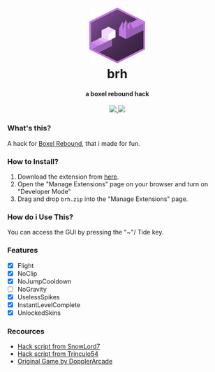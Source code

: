 
<h1 align="center">
  <br>
  <a href="https://github.com/smintf/brh/"><img src="https://raw.githubusercontent.com/smintf/brh/main/web/img/icons/icon.png" width=128 height=128 alt="logo"></a>
  <br>
  brh
  <br>
</h1>

<h4 align="center">a boxel rebound hack</h4>

<p align="center">
  <a href="https://github.com/smintf/autolingo/blob/master/LICENSE/">
    <img src="https://img.shields.io/badge/license-Apache 2.0-black">
  </a>
  <a href="https://www.chromium.org/Home/">
      <img src="https://img.shields.io/badge/supports-chromium-blue">
  </a>
</p>

### What's this?

A hack for [Boxel Rebound](https://chrome.google.com/webstore/detail/boxel-rebound/iginnfkhmmfhlkagcmpgofnjhanpmklb), that i made for fun.

### How to Install?

1. Download the extension from [here](https://nightly.link/smintf/brh/workflows/main/main/brh.zip).
3. Open the "Manage Extensions" page on your browser and turn on "Developer Mode"
4. Drag and drop `brh.zip` into the "Manage Extensions" page.

### How do i Use This?

You can access the GUI by pressing the "~"/ Tide key.

### Features

- [x] Flight
- [x] NoClip
- [x] NoJumpCooldown
- [ ] NoGravity
- [x] UselessSpikes
- [x] InstantLevelComplete
- [x] UnlockedSkins

### Recources

- [Hack script from SnowLord7](https://github.com/SnowLord7/Boxel-Rebound-Cheat)
- [Hack script from Trinculo54](https://github.com/Trinculo54/Boxel-rebound-hope)
- [Original Game by DopplerArcade](https://chrome.google.com/webstore/detail/boxel-rebound/iginnfkhmmfhlkagcmpgofnjhanpmklb?hl=en-US)
